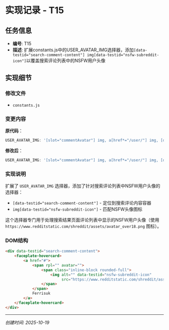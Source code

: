 # 实现记录 - T15

## 任务信息
- **编号**: T15
- **描述**: 扩展constants.js中的USER_AVATAR_IMG选择器，添加`[data-testid="search-comment-content"] img[data-testid="nsfw-subreddit-icon"]`以覆盖搜索评论列表中的NSFW用户头像

## 实现细节

### 修改文件
- `constants.js`

### 变更内容

**原代码**：
```javascript
USER_AVATAR_IMG: '[slot="commentAvatar"] img, a[href*="/user/"] img, [data-testid="search-author"] img, [data-testid="search-community"] img',
```

**修改后**：
```javascript
USER_AVATAR_IMG: '[slot="commentAvatar"] img, a[href*="/user/"] img, [data-testid="search-author"] img, [data-testid="search-community"] img, [data-testid="search-comment-content"] img[data-testid="nsfw-subreddit-icon"]',
```

### 实现说明

扩展了 `USER_AVATAR_IMG` 选择器，添加了针对搜索评论列表中NSFW用户头像的选择器：

- `[data-testid="search-comment-content"]` - 定位到搜索评论内容容器
- `img[data-testid="nsfw-subreddit-icon"]` - 匹配NSFW头像图标

这个选择器专门用于处理搜索结果页面评论列表中显示的NSFW用户头像（使用 `https://www.redditstatic.com/shreddit/assets/avatar_over18.png` 图标）。

### DOM结构
```html
<div data-testid="search-comment-content">
    <faceplate-hovercard>
        <a href="#">
            <span rpl="" avatar="">
                <span class="inline-block rounded-full">
                    <img alt="" data-testid="nsfw-subreddit-icon" 
                         src="https://www.redditstatic.com/shreddit/assets/avatar_over18.png">
                </span>
            </span>
            Ferrisuk
        </a>
    </faceplate-hovercard>
</div>
```

---
*创建时间: 2025-10-19*
